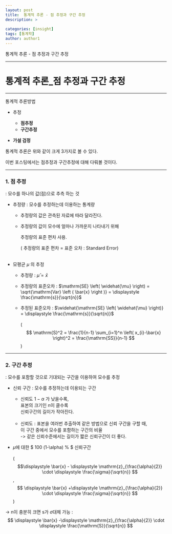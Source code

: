 ```yaml
---
layout: post
title:  통계적 추론 - 점 추정과 구간 추정
description: >
  
categories: [insight]
tags: [통계학]
author: author1
---
```


통계적 추론 - 점 추정과 구간 추정

___


# 통계적 추론_점 추정과 구간 추정



---

통계적 추론방법

- 추정
  - **점추정**
  - **구간추정**

- **가설 검정**



통계적 추론은 위와 같이 크게 3가지로 볼 수 있다.

이번 포스팅에서는 점추정과 구간추정에 대해 다뤄볼 것이다.

---

### 1. 점 추정

: 모수를 하나의 값(점)으로 추측 하는 것

- 추정량 : 모수를 추정하는데 이용하는 통계량

  - 추정량의 값은 관측된 자료에 따라 달라진다.

  - 추정량의 값이 모수에 얼마나 가까운지 나타내기 위해 <br>

    추정량의 표준 편차 사용. <br>

    ( 추정량의 표준 편차 = 표준 오차 : Standard Error) <br><br>

- 모평균 $\mu$ 의 추정

  - 추정량 : $\widehat{\mu} = \bar{x}$

  - 추정량의 표준오차 : $\mathrm{SE} \left( \widehat{\mu} \right) = \sqrt{\mathrm{Var} \left (  \bar{x}  \right )} = \displaystyle \frac{\mathrm{s}}{\sqrt{n}}$

  - 추정된 표준오차 : $\widehat{\mathrm{SE} \left( \widehat{\mu} \right)} = \displaystyle \frac{\mathrm{s}}{\sqrt{n}}$ <br><br>
        ( $$ \mathrm{S}^2 = \frac{1}{n-1} \sum_{i=1}^n \left( x_{i}-\bar{x} \right)^2 = \frac{\mathrm{SS}}{n-1} $$ )


---

### 2. 구간 추정 

: 모수를 포함할 것으로 기대되는 구간을 이용하여 모수를 추정

- 신뢰 구간 : 모수를 추정하는데 이용되는 구간<br>
    - 신뢰도 $1-\alpha$ 가 낮을수록, <br>표본의 크기인 n이 클수록<Br> 신뢰구간의 길이가 작아진다.<br><br>
    - 신뢰도 : 표본을 여러번 추출하여 같은 방법으로 신뢰 구간을 구할 때, <br> 이 구간 중에서 모수를 포함하는 구간의 비율 <br>
-> 같은 신뢰수준에서는 길이가 짧은 신뢰구간이 더 좋다. <br>

- $\mu$에 대한 $ 100 (1-\alpha) \% $ 신뢰구간 <br><br>
( $$\displaystyle \bar{x} - \displaystyle \mathrm{z}_{\frac{\alpha}{2}} \cdot \displaystyle \frac{\sigma}{\sqrt{n}} $$ , $$ \displaystyle \bar{x} +\displaystyle \mathrm{z}_{\frac{\alpha}{2}} \cdot \displaystyle \frac{\sigma}{\sqrt{n}} $$ ) <br>

-> n이 충분히 크면 s가 $\sigma$대체 가능 :  $$ \displaystyle \bar{x} -\displaystyle  \mathrm{z}_{\frac{\alpha}{2}} \cdot \displaystyle \frac{\mathrm{S}}{\sqrt{n}} $$
